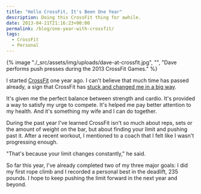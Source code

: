 ```yaml
---
title: "Hello CrossFit, It's Been One Year"
description: Doing this CrossFit thing for awhile.
date: 2013-04-21T21:16:23+00:00
permalink: /blog/one-year-with-crossfit/
tags:
  - CrossFit
  - Personal
---
```


{% image "./_src/assets/img/uploads/dave-at-crossfit.jpg", "", "Dave performs push presses during the 2013 CrossFit Games." %}

I started [CrossFit](http://www.crossfit.com/) one year ago. I can't believe that much time has passed already, a sign that CrossFit has [stuck and changed me in a big way](/blog/number-34/).

It's given me the perfect balance between strength and cardio. It's provided a way to satisfy my urge to compete. It's helped me pay better attention to my health. And it's something my wife and I can do together.

During the past year I've learned CrossFit isn't so much about reps, sets or the amount of weight on the bar, but about finding your limit and pushing past it. After a recent workout, I mentioned to a coach that I felt like I wasn't progressing enough.

"That's because your limit changes constantly," he said.

So far this year, I've already completed two of my three major goals: I did my first rope climb and I recorded a personal best in the deadlift, 235 pounds. I hope to keep pushing the limit forward in the next year and beyond.
